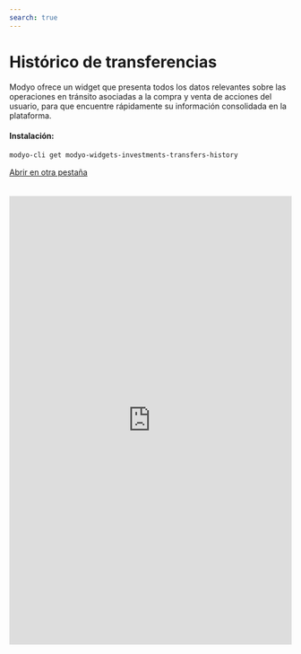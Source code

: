 ```yaml
---
search: true
---
```


# Histórico de transferencias

Modyo ofrece un widget que presenta todos los datos relevantes sobre las operaciones en tránsito asociadas a la compra y venta de acciones del usuario, para que encuentre rápidamente su información consolidada en la plataforma.

#### Instalación:

```bash
modyo-cli get modyo-widgets-investments-transfers-history
```

[Abrir en otra pestaña](https://widgets-es.modyo.com/inversiones/transferencias)

<iframe id="widgetFrame" src="https://widgets-es.modyo.com/inversiones/transferencias" width="100%"  frameBorder="0"  style="min-height:800px;overflow:auto;margin-top:20px;"/>

| Funcionalidad           | Descripción                                                                                                                           |
| ----------------------- | ------------------------------------------------------------------------------------------------------------------------------------- |
| Operaciones en Tránsito | Muestra el listado con las operaciones en tránsito asociadas a la compra/venta de acciones. Permite cancelar operaciones en tránsito. |
| Cancelar Operación      | Despliega información de la operación específica a cancelar, para que el cliente confirme la opción.                                  |

<script>

  export default {
    mounted() {

      function setIframeHeightCO(id, ht) {
          var ifrm = document.getElementById(id);
          if(ifrm) {
            ifrm.style.height = ht + 4 + "px";
          }
      }
      // iframed document sends its height using postMessage
      function handleDocHeightMsg(e) {
          // check origin
          if ( e.origin === 'https://widgets-es.modyo.com' ) {
              // parse data
              var data = JSON.parse( e.data );

              console.log('data:', data)
              // check data object
              if ( data['docHeight'] ) {
                  setIframeHeightCO( 'widgetFrame', data['docHeight'] );
              } else {
                  setIframeHeightCO( 'widgetFrame', 700 );
              }
          }
      }

      // assign message handler
      if ( window.addEventListener ) {
          window.addEventListener('message', handleDocHeightMsg, false);
      }
    }
  }

</script>
